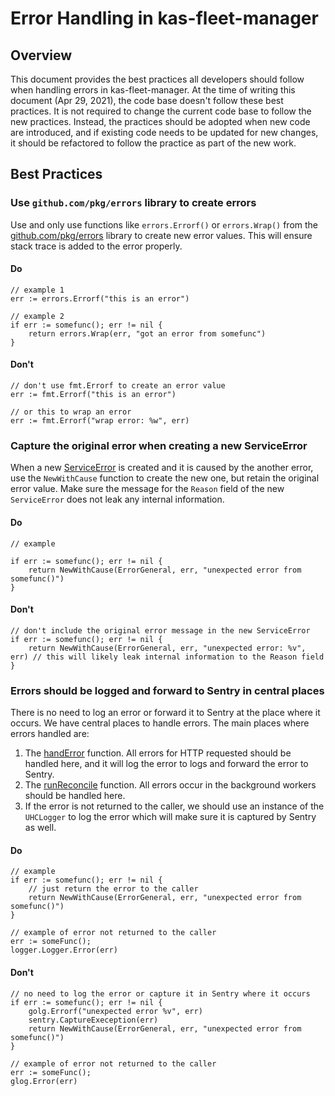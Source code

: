 # Error Handling in kas-fleet-manager

## Overview

This document provides the best practices all developers should follow when handling errors in kas-fleet-manager. 
At the time of writing this document (Apr 29, 2021), the code base doesn't follow these best practices. It is not required to change the current code base to follow the new practices. Instead, the practices should be adopted when new code are introduced, and if existing code needs to be updated for new changes, it should be refactored to follow the practice as part of the new work.

## Best Practices

### Use `github.com/pkg/errors` library to create errors

Use and only use functions like `errors.Errorf()` or `errors.Wrap()` from the [github.com/pkg/errors](https://github.com/pkg/errors) library to create new error values. This will ensure stack trace is added to the error properly.

#### Do

```
// example 1
err := errors.Errorf("this is an error")

// example 2
if err := somefunc(); err != nil {
    return errors.Wrap(err, "got an error from somefunc")
}
```

#### Don't

```
// don't use fmt.Errorf to create an error value
err := fmt.Errorf("this is an error")

// or this to wrap an error
err := fmt.Errorf("wrap error: %w", err)
```

### Capture the original error when creating a new ServiceError

When a new [ServiceError](../pkg/errors/errors.go) is created and it is caused by the another error, use the `NewWithCause` function to create the new one, but retain the original error value.
Make sure the message for the `Reason` field of the new `ServiceError` does not leak any internal information.

#### Do

```
// example

if err := somefunc(); err != nil {
    return NewWithCause(ErrorGeneral, err, "unexpected error from somefunc()")
}
```


#### Don't

```
// don't include the original error message in the new ServiceError
if err := somefunc(); err != nil {
    return NewWithCause(ErrorGeneral, err, "unexpected error: %v", err) // this will likely leak internal information to the Reason field
}
```

### Errors should be logged and forward to Sentry in central places

There is no need to log an error or forward it to Sentry at the place where it occurs. We have central places to handle errors.
The main places where errors handled are:

1. The [handError](../pkg/handlers/framework.go#L42) function. All errors for HTTP requested should be handled here, and it will log the error to logs and forward the error to Sentry.
2. The [runReconcile](../pkg/workers/reconciler.go#L87) function. All errors occur in the background workers should be handled here.
3. If the error is not returned to the caller, we should use an instance of the `UHCLogger` to log the error which will make sure it is captured by Sentry as well.

#### Do

```
// example
if err := somefunc(); err != nil {
    // just return the error to the caller
    return NewWithCause(ErrorGeneral, err, "unexpected error from somefunc()")
}

// example of error not returned to the caller
err := someFunc();
logger.Logger.Error(err)
```

#### Don't

```
// no need to log the error or capture it in Sentry where it occurs
if err := somefunc(); err != nil {
    golg.Errorf("unexpected error %v", err)
    sentry.CaptureExeception(err)
    return NewWithCause(ErrorGeneral, err, "unexpected error from somefunc()")
}

// example of error not returned to the caller
err := someFunc();
glog.Error(err)
```
